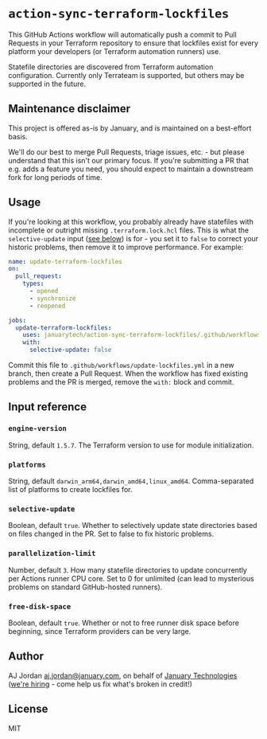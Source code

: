# `action-sync-terraform-lockfiles`

This GitHub Actions workflow will automatically push a commit to Pull Requests in your Terraform repository to ensure that lockfiles exist for every platform your developers (or Terraform automation runners) use.

Statefile directories are discovered from Terraform automation configuration. Currently only Terrateam is supported, but others may be supported in the future.

## Maintenance disclaimer

This project is offered as-is by January, and is maintained on a best-effort basis.

We'll do our best to merge Pull Requests, triage issues, etc. - but please understand that this isn't our primary focus. If you're submitting a PR that e.g. adds a feature you need, you should expect to maintain a downstream fork for long periods of time.

## Usage

If you're looking at this workflow, you probably already have statefiles with incomplete or outright missing `.terraform.lock.hcl` files. This is what the `selective-update` input ([see below](#selective-input)) is for - you set it to `false` to correct your historic problems, then remove it to improve performance. For example:

```yaml
name: update-terraform-lockfiles
on:
  pull_request:
    types:
      - opened
      - synchronize
      - reopened

jobs:
  update-terraform-lockfiles:
    uses: januarytech/action-sync-terraform-lockfiles/.github/workflows/update-lockfiles.yml@main # Change this to the version you want to pin to
    with:
      selective-update: false
```

Commit this file to `.github/workflows/update-lockfiles.yml` in a new branch, then create a Pull Request. When the workflow has fixed existing problems and the PR is merged, remove the `with:` block and commit.

## Input reference

<!--
grep -v '#' .github/workflows/update-lockfiles.yml | yq '.on.workflow_call.inputs | to_entries[] | "### `" + .key + "`\n\n" + .value.type + ", default `" + .value.default + "`. " + .value.description + "\n"' | sed -e 's/^bool/Bool/' -e 's/^str/Str/' -e 's/^num/Num/'
-->

### `engine-version`

String, default `1.5.7`. The Terraform version to use for module initialization.

### `platforms`

String, default `darwin_arm64,darwin_amd64,linux_amd64`. Comma-separated list of platforms to create lockfiles for.

### `selective-update`

Boolean, default `true`. Whether to selectively update state directories based on files changed in the PR. Set to false to fix historic problems.

### `parallelization-limit`

Number, default `3`. How many statefile directories to update concurrently per Actions runner CPU core. Set to 0 for unlimited (can lead to mysterious problems on standard GitHub-hosted runners).

### `free-disk-space`

Boolean, default `true`. Whether or not to free runner disk space before beginning, since Terraform providers can be very large.

## Author

AJ Jordan <aj.jordan@january.com>, on behalf of [January Technologies](https://www.january.com/) ([we're hiring](https://www.january.com/careers) - come help us fix what's broken in credit!)

## License

MIT
